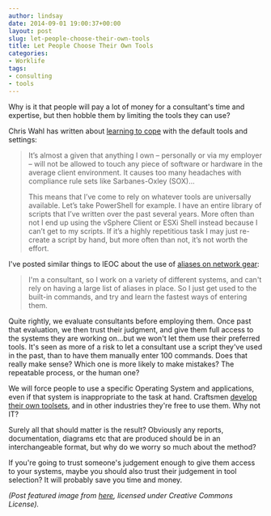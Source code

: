 ```yaml
---
author: lindsay
date: 2014-09-01 19:00:37+00:00
layout: post
slug: let-people-choose-their-own-tools
title: Let People Choose Their Own Tools
categories:
- Worklife
tags:
- consulting
- tools
---
```


Why is it that people will pay a lot of money for a consultant's time and expertise, but then hobble them by limiting the tools they can use?

Chris Wahl has written about [learning to cope](http://wahlnetwork.com/2014/02/07/leveraging-tools-go-consultants-perspective/) with the default tools and settings:

> It’s almost a given that anything I own – personally or via my employer – will not be allowed to touch any piece of software or hardware in the average client environment. It causes too many headaches with compliance rule sets like Sarbanes-Oxley (SOX)...
>
> This means that I’ve come to rely on whatever tools are universally available. Let’s take PowerShell for example. I have an entire library of scripts that I’ve written over the past several years. More often than not I end up using the vSphere Client or ESXi Shell instead because I can’t get to my scripts. If it’s a highly repetitious task I may just re-create a script by hand, but more often than not, it’s not worth the effort.

I've posted similar things to IEOC about the use of [aliases on network gear](http://ieoc.com/forums/p/26387/219349.aspx#219349):

> I'm a consultant, so I work on a variety of different systems, and can't rely on having a large list of aliases in place. So I just get used to the built-in commands, and try and learn the fastest ways of entering them.

Quite rightly, we evaluate consultants before employing them. Once past that evaluation, we then trust their judgment, and give them full access to the systems they are working on...but we won't let them use their preferred tools. It's seen as more of a risk to let a consultant use a script they've used in the past, than to have them manually enter 100 commands. Does that really make sense? Which one is more likely to make mistakes? The repeatable process, or the human one?

We will force people to use a specific Operating System and applications, even if that system is inappropriate to the task at hand. Craftsmen [develop their own toolsets](http://etherealmind.com/my-mac-makes-an-excellent-hammer/), and in other industries they're free to use them. Why not IT?

Surely all that should matter is the result? Obviously any reports, documentation, diagrams etc that are produced should be in an interchangeable format, but why do we worry so much about the method?

If you're going to trust someone's judgement enough to give them access to your systems, maybe you should also trust their judgement in tool selection? It will probably save you time and money.

_(Post featured image from [here](http://commons.wikimedia.org/wiki/File:Computer\_Using\_Cat.jpg), licensed under Creative Commons License)._
